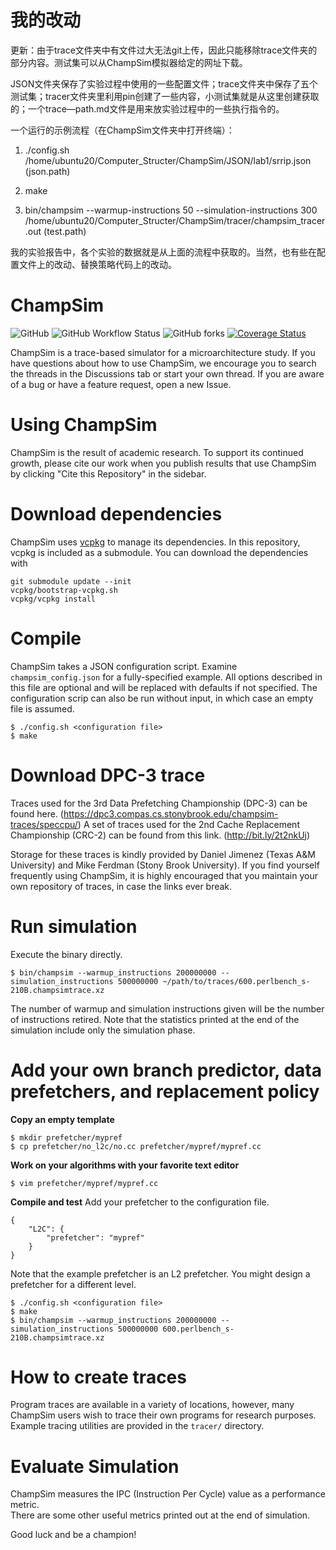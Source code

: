 # 我的改动

更新：由于trace文件夹中有文件过大无法git上传，因此只能移除trace文件夹的部分内容。测试集可以从ChampSim模拟器给定的网址下载。

JSON文件夹保存了实验过程中使用的一些配置文件；trace文件夹中保存了五个测试集；tracer文件夹里利用pin创建了一些内容，小测试集就是从这里创建获取的；一个trace—path.md文件是用来放实验过程中的一些执行指令的。

一个运行的示例流程（在ChampSim文件夹中打开终端）：

1. ./config.sh /home/ubuntu20/Computer_Structer/ChampSim/JSON/lab1/srrip.json (json.path)

2. make

3. bin/champsim --warmup-instructions 50 --simulation-instructions 300 /home/ubuntu20/Computer_Structer/ChampSim/tracer/champsim_tracer.out (test.path)

我的实验报告中，各个实验的数据就是从上面的流程中获取的。当然，也有些在配置文件上的改动、替换策略代码上的改动。

# ChampSim

![GitHub](https://img.shields.io/github/license/ChampSim/ChampSim)
![GitHub Workflow Status](https://img.shields.io/github/actions/workflow/status/ChampSim/ChampSim/test.yml)
![GitHub forks](https://img.shields.io/github/forks/ChampSim/ChampSim)
[![Coverage Status](https://coveralls.io/repos/github/ChampSim/ChampSim/badge.svg?branch=develop)](https://coveralls.io/github/ChampSim/ChampSim?branch=develop)

ChampSim is a trace-based simulator for a microarchitecture study. If you have questions about how to use ChampSim, we encourage you to search the threads in the Discussions tab or start your own thread. If you are aware of a bug or have a feature request, open a new Issue.

# Using ChampSim

ChampSim is the result of academic research. To support its continued growth, please cite our work when you publish results that use ChampSim by clicking "Cite this Repository" in the sidebar.

# Download dependencies

ChampSim uses [vcpkg](https://vcpkg.io) to manage its dependencies. In this repository, vcpkg is included as a submodule. You can download the dependencies with
```
git submodule update --init
vcpkg/bootstrap-vcpkg.sh
vcpkg/vcpkg install
```

# Compile

ChampSim takes a JSON configuration script. Examine `champsim_config.json` for a fully-specified example. All options described in this file are optional and will be replaced with defaults if not specified. The configuration scrip can also be run without input, in which case an empty file is assumed.
```
$ ./config.sh <configuration file>
$ make
```

# Download DPC-3 trace

Traces used for the 3rd Data Prefetching Championship (DPC-3) can be found here. (https://dpc3.compas.cs.stonybrook.edu/champsim-traces/speccpu/) A set of traces used for the 2nd Cache Replacement Championship (CRC-2) can be found from this link. (http://bit.ly/2t2nkUj)

Storage for these traces is kindly provided by Daniel Jimenez (Texas A&M University) and Mike Ferdman (Stony Brook University). If you find yourself frequently using ChampSim, it is highly encouraged that you maintain your own repository of traces, in case the links ever break.

# Run simulation

Execute the binary directly.
```
$ bin/champsim --warmup_instructions 200000000 --simulation_instructions 500000000 ~/path/to/traces/600.perlbench_s-210B.champsimtrace.xz
```

The number of warmup and simulation instructions given will be the number of instructions retired. Note that the statistics printed at the end of the simulation include only the simulation phase.

# Add your own branch predictor, data prefetchers, and replacement policy
**Copy an empty template**
```
$ mkdir prefetcher/mypref
$ cp prefetcher/no_l2c/no.cc prefetcher/mypref/mypref.cc
```

**Work on your algorithms with your favorite text editor**
```
$ vim prefetcher/mypref/mypref.cc
```

**Compile and test**
Add your prefetcher to the configuration file.
```
{
    "L2C": {
        "prefetcher": "mypref"
    }
}
```
Note that the example prefetcher is an L2 prefetcher. You might design a prefetcher for a different level.

```
$ ./config.sh <configuration file>
$ make
$ bin/champsim --warmup_instructions 200000000 --simulation_instructions 500000000 600.perlbench_s-210B.champsimtrace.xz
```

# How to create traces

Program traces are available in a variety of locations, however, many ChampSim users wish to trace their own programs for research purposes.
Example tracing utilities are provided in the `tracer/` directory.

# Evaluate Simulation

ChampSim measures the IPC (Instruction Per Cycle) value as a performance metric. <br>
There are some other useful metrics printed out at the end of simulation. <br>

Good luck and be a champion! <br>
